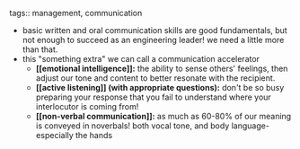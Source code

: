 tags:: management, communication

- basic written and oral communication skills are good fundamentals, but not enough to succeed as an engineering leader! we need a little more than that.
- this "something extra" we can call a communication accelerator
	- **[[emotional intelligence]]:** the ability to sense others' feelings, then adjust our tone and content to better resonate with the recipient.
	- **[[active listening]] (with appropriate questions):** don't be so busy preparing your response that you fail to understand where your interlocutor is coming from!
	- **[[non-verbal communication]]:** as much as 60-80% of our meaning is conveyed in noverbals! both vocal tone, and body language- especially the hands